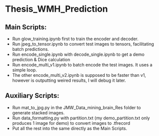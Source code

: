 # Thesis_WMH_Prediction
## Main Scripts:
* Run glow_training.ipynb first to train the encoder and decoder.
* Run jpeg_to_tensor.ipynb to convert test images to tensors, facilitating batch predictions.
* Run encode_single.ipynb with decode_single.ipynb to get a demo prediction & Dice calculation
* Run encode_multi_v1.ipynb to batch encode the test images. It uses a simple loop.
* The other encode_multi_v2.ipynb is supposed to be faster than v1, however is outputting weired results, I will debug it later.

## Auxiliary Scripts:
* Run mat_to_jpg.py in the JMW_Data_mining_brain_Res folder to generate stacked images.
* Run data_formatting.py with partition.txt (my demo_partition.txt only produces 1 image for demo) to convert images to .tfrecord
* Put all the rest into the same directly as the Main Scripts.

